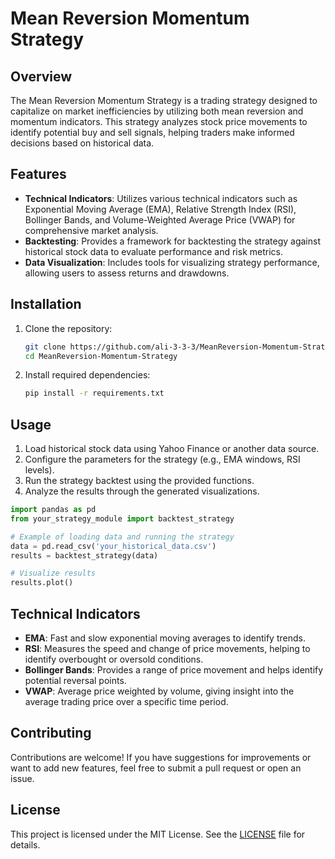 # Mean Reversion Momentum Strategy

## Overview

The Mean Reversion Momentum Strategy is a trading strategy designed to capitalize on market inefficiencies by utilizing both mean reversion and momentum indicators. This strategy analyzes stock price movements to identify potential buy and sell signals, helping traders make informed decisions based on historical data.

## Features

- **Technical Indicators**: Utilizes various technical indicators such as Exponential Moving Average (EMA), Relative Strength Index (RSI), Bollinger Bands, and Volume-Weighted Average Price (VWAP) for comprehensive market analysis.
- **Backtesting**: Provides a framework for backtesting the strategy against historical stock data to evaluate performance and risk metrics.
- **Data Visualization**: Includes tools for visualizing strategy performance, allowing users to assess returns and drawdowns.

## Installation

1. Clone the repository:
   ```bash
   git clone https://github.com/ali-3-3-3/MeanReversion-Momentum-Strategy.git
   cd MeanReversion-Momentum-Strategy
   ```

2. Install required dependencies:
   ```bash
   pip install -r requirements.txt
   ```

## Usage

1. Load historical stock data using Yahoo Finance or another data source.
2. Configure the parameters for the strategy (e.g., EMA windows, RSI levels).
3. Run the strategy backtest using the provided functions.
4. Analyze the results through the generated visualizations.

```python
import pandas as pd
from your_strategy_module import backtest_strategy

# Example of loading data and running the strategy
data = pd.read_csv('your_historical_data.csv')
results = backtest_strategy(data)

# Visualize results
results.plot()
```

## Technical Indicators

- **EMA**: Fast and slow exponential moving averages to identify trends.
- **RSI**: Measures the speed and change of price movements, helping to identify overbought or oversold conditions.
- **Bollinger Bands**: Provides a range of price movement and helps identify potential reversal points.
- **VWAP**: Average price weighted by volume, giving insight into the average trading price over a specific time period.

## Contributing

Contributions are welcome! If you have suggestions for improvements or want to add new features, feel free to submit a pull request or open an issue.

## License

This project is licensed under the MIT License. See the [LICENSE](LICENSE) file for details.
